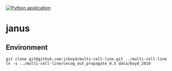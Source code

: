 [![Python application](https://github.com/hclimente/janus/actions/workflows/python-app.yml/badge.svg)](https://github.com/hclimente/janus/actions/workflows/python-app.yml)

# janus

## Environment

```
git clone git@github.com:jcboyd/multi-cell-line.git ../multi-cell-line
ln -s ../multi-cell-line/cecog_out_propagate_0.5 data/boyd_2019
```
